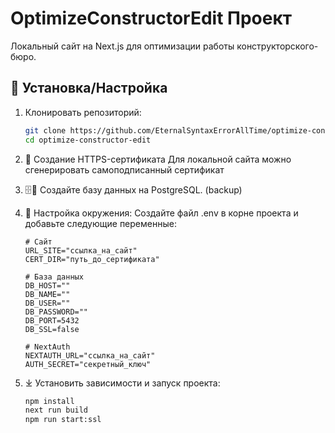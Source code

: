 # OptimizeConstructorEdit Проект

Локальный сайт на Next.js для оптимизации работы конструкторского-бюро.

## 🔧 Установка/Настройка

1. Клонировать репозиторий:
   ```bash
   git clone https://github.com/EternalSyntaxErrorAllTime/optimize-constructor-edit
   cd optimize-constructor-edit
   ```

2. 🔐 Создание HTTPS-сертификата
   Для локальной сайта можно сгенерировать самоподписанный сертификат

3. 🗄🐘 Создайте базу данных на PostgreSQL. (backup)

4. 📝 Настройка окружения:
Создайте файл .env в корне проекта и добавьте следующие переменные:
   ```env
   # Сайт
   URL_SITE="ссылка_на_сайт"
   CERT_DIR="путь_до_сертификата"

   # База данных
   DB_HOST=""
   DB_NAME=""
   DB_USER=""
   DB_PASSWORD=""
   DB_PORT=5432
   DB_SSL=false

   # NextAuth
   NEXTAUTH_URL="ссылка_на_сайт"
   AUTH_SECRET="секретный_ключ"
   ```

5. ⤓ Установить зависимости и запуск проекта:
   ```bash
   npm install
   next run build
   npm run start:ssl
   ```

